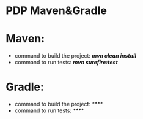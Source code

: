 # PDP Maven&Gradle

Maven:
 = 
- command to build the project: _**mvn clean install**_
- command to run tests: _**mvn surefire:test**_

Gradle:
 =
- command to build the project: _****_
- command to run tests: _****_